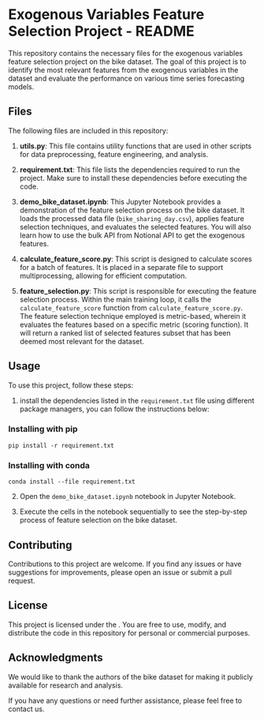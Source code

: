 # Exogenous Variables Feature Selection Project - README

This repository contains the necessary files for the exogenous variables feature selection project on the bike dataset. The goal of this project is to identify the most relevant features from the exogenous variables in the dataset and evaluate the performance on various time series forecasting models.

## Files

The following files are included in this repository:

1. **utils.py**: This file contains utility functions that are used in other scripts for data preprocessing, feature engineering, and analysis.

2. **requirement.txt**: This file lists the dependencies required to run the project. Make sure to install these dependencies before executing the code.

3. **demo_bike_dataset.ipynb**: This Jupyter Notebook provides a demonstration of the feature selection process on the bike dataset. It loads the processed data file (`bike_sharing_day.csv`), applies feature selection techniques, and evaluates the selected features. You will also learn how to use the bulk API from Notional API to get the exogenous features.

4. **calculate_feature_score.py**: This script is designed to calculate scores for a batch of features. It is placed in a separate file to support multiprocessing, allowing for efficient computation.

5. **feature_selection.py**: This script is responsible for executing the feature selection process. Within the main training loop, it calls the `calculate_feature_score` function from `calculate_feature_score.py`. The feature selection technique employed is metric-based, wherein it evaluates the features based on a specific metric (scoring function). It will return a ranked list of selected features subset that has been deemed most relevant for the dataset.

## Usage

To use this project, follow these steps:

1. install the dependencies listed in the `requirement.txt` file using different package managers, you can follow the instructions below:

### Installing with pip

```shell
pip install -r requirement.txt
```

### Installing with conda

```shell
conda install --file requirement.txt
```

2. Open the `demo_bike_dataset.ipynb` notebook in Jupyter Notebook.

3. Execute the cells in the notebook sequentially to see the step-by-step process of feature selection on the bike dataset.

## Contributing

Contributions to this project are welcome. If you find any issues or have suggestions for improvements, please open an issue or submit a pull request.

## License

This project is licensed under the [<INSERT LICENSE HERE>](LICENSE). You are free to use, modify, and distribute the code in this repository for personal or commercial purposes.

## Acknowledgments

We would like to thank the authors of the bike dataset for making it publicly available for research and analysis.

If you have any questions or need further assistance, please feel free to contact us.